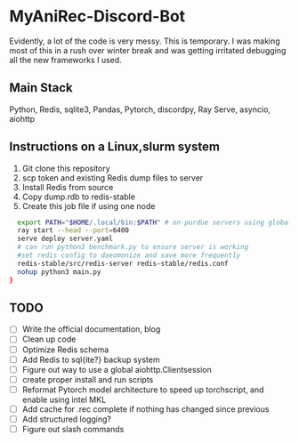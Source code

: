 # MyAniRec-Discord-Bot

Evidently, a lot of the code is very messy. This is temporary. I was making most of this in a rush over winter break and was getting irritated debugging all the new frameworks I used. 

## Main Stack
Python, Redis, sqlite3, Pandas, Pytorch, discordpy, Ray Serve, asyncio, aiohttp

## Instructions on a Linux,slurm system

1. Git clone this repository
2. scp token and existing Redis dump files to server
3. Install Redis from source
4. Copy dump.rdb to redis-stable
5. Create this job file if using one node
```bash
  export PATH="$HOME/.local/bin:$PATH" # on purdue servers using global pip
  ray start --head --port=6400
  serve deploy server.yaml
  # can run python3 benchmark.py to ensure server is working
  #set redis config to daeomonize and save more frequently
  redis-stable/src/redis-server redis-stable/redis.conf
  nohup python3 main.py
}
```
## TODO
- [ ] Write the official documentation, blog
- [ ] Clean up code
- [ ] Optimize Redis schema
- [ ] Add Redis to sql{ite?} backup system
- [ ] Figure out way to use a global aiohttp.Clientsession 
- [ ] create proper install and run scripts
- [ ] Reformat Pytorch model architecture to speed up torchscript, and enable using intel MKL
- [ ] Add cache for .rec complete if nothing has changed since previous
- [ ] Add structured logging?
- [ ] Figure out slash commands
